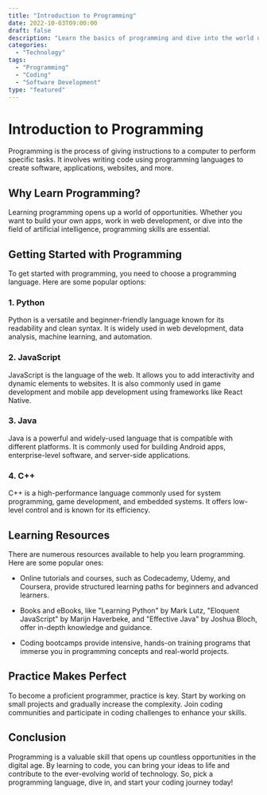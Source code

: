 ```yaml
--- 
title: "Introduction to Programming" 
date: 2022-10-03T09:00:00 
draft: false 
description: "Learn the basics of programming and dive into the world of coding." 
categories: 
  - "Technology" 
tags: 
  - "Programming" 
  - "Coding" 
  - "Software Development" 
type: "featured" 
--- 
```


# Introduction to Programming 

Programming is the process of giving instructions to a computer to perform specific tasks. It involves writing code using programming languages to create software, applications, websites, and more. 

## Why Learn Programming? 

Learning programming opens up a world of opportunities. Whether you want to build your own apps, work in web development, or dive into the field of artificial intelligence, programming skills are essential. 

## Getting Started with Programming 

To get started with programming, you need to choose a programming language. Here are some popular options: 

### 1. Python 

Python is a versatile and beginner-friendly language known for its readability and clean syntax. It is widely used in web development, data analysis, machine learning, and automation. 

### 2. JavaScript 

JavaScript is the language of the web. It allows you to add interactivity and dynamic elements to websites. It is also commonly used in game development and mobile app development using frameworks like React Native. 

### 3. Java 

Java is a powerful and widely-used language that is compatible with different platforms. It is commonly used for building Android apps, enterprise-level software, and server-side applications. 

### 4. C++ 

C++ is a high-performance language commonly used for system programming, game development, and embedded systems. It offers low-level control and is known for its efficiency. 

## Learning Resources 

There are numerous resources available to help you learn programming. Here are some popular ones: 

- Online tutorials and courses, such as Codecademy, Udemy, and Coursera, provide structured learning paths for beginners and advanced learners. 

- Books and eBooks, like "Learning Python" by Mark Lutz, "Eloquent JavaScript" by Marijn Haverbeke, and "Effective Java" by Joshua Bloch, offer in-depth knowledge and guidance. 

- Coding bootcamps provide intensive, hands-on training programs that immerse you in programming concepts and real-world projects. 

## Practice Makes Perfect 

To become a proficient programmer, practice is key. Start by working on small projects and gradually increase the complexity. Join coding communities and participate in coding challenges to enhance your skills. 

## Conclusion 

Programming is a valuable skill that opens up countless opportunities in the digital age. By learning to code, you can bring your ideas to life and contribute to the ever-evolving world of technology. So, pick a programming language, dive in, and start your coding journey today!
